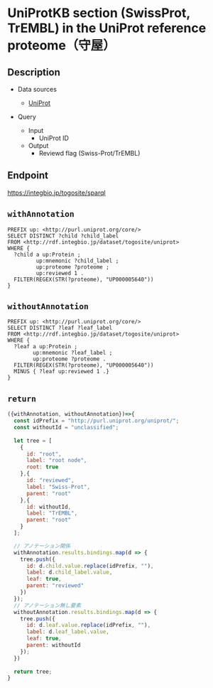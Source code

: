 # UniProtKB section (SwissProt, TrEMBL) in the UniProt reference proteome（守屋）

## Description

- Data sources
    - [UniProt](https://www.uniprot.org/)

- Query
    - Input
        - UniProt ID
    - Output
        - Reviewd flag (Swiss-Prot/TrEMBL)

## Endpoint
https://integbio.jp/togosite/sparql

## `withAnnotation`
```sparql
PREFIX up: <http://purl.uniprot.org/core/>
SELECT DISTINCT ?child ?child_label
FROM <http://rdf.integbio.jp/dataset/togosite/uniprot>
WHERE {
  ?child a up:Protein ;
         up:mnemonic ?child_label ;
         up:proteome ?proteome ;
         up:reviewed 1 .
  FILTER(REGEX(STR(?proteome), "UP000005640"))
}
```

## `withoutAnnotation`
```sparql
PREFIX up: <http://purl.uniprot.org/core/>
SELECT DISTINCT ?leaf ?leaf_label
FROM <http://rdf.integbio.jp/dataset/togosite/uniprot>
WHERE {
  ?leaf a up:Protein ;
        up:mnemonic ?leaf_label ;
        up:proteome ?proteome .
  FILTER(REGEX(STR(?proteome), "UP000005640"))
  MINUS { ?leaf up:reviewed 1 .}
}
```

## `return`
```javascript
({withAnnotation, withoutAnnotation})=>{
  const idPrefix = "http://purl.uniprot.org/uniprot/";
  const withoutId = "unclassified";
  
  let tree = [
    {
      id: "root",
      label: "root node",
      root: true
    },{
      id: "reviewed",
      label: "Swiss-Prot",
      parent: "root"
    },{
      id: withoutId,
      label: "TrEMBL",
      parent: "root"
    }
  ];

  // アノテーション関係
  withAnnotation.results.bindings.map(d => {
    tree.push({
      id: d.child.value.replace(idPrefix, ""),
      label: d.child_label.value,
      leaf: true,
      parent: "reviewed"
    })
  });
  // アノテーション無し要素
  withoutAnnotation.results.bindings.map(d => {
    tree.push({
      id: d.leaf.value.replace(idPrefix, ""),
      label: d.leaf_label.value,
      leaf: true,
      parent: withoutId
    });
  })
  
  return tree;
}
```
